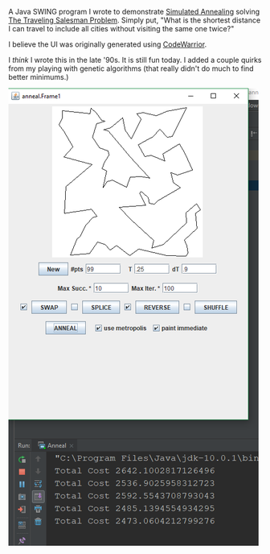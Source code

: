 
A Java SWING program I wrote to demonstrate [Simulated Annealing](https://en.wikipedia.org/wiki/Simulated_annealing) solving [The Traveling Salesman Problem](https://en.wikipedia.org/wiki/Travelling_salesman_problem).  Simply put, "What is the shortest distance I can travel to include all cities without visiting the same one twice?"

I believe the UI was originally generated using [CodeWarrior](https://en.wikipedia.org/wiki/CodeWarrior).

I *think* I wrote this in the late '90s.  It is still fun today. I added a couple quirks from my playing with genetic algorithms (that really didn't do much to find better minimums.)

![screen shot](https://github.com/bswieser/omdi/blob/master/anneal/anneal.PNG)

